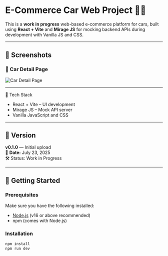 # E-Commerce Car Web Project 🚗🛒

This is a **work in progress** web-based e-commerce platform for cars, built using **React + Vite** and **Mirage JS** for mocking backend APIs during development with Vanilla JS and CSS.

---

## 📸 Screenshots

### 🚗 Car Detail Page

![Car Detail Page](UI-ShowCase.png)

---

🧪 Tech Stack

- React + Vite – UI development
- Mirage JS – Mock API server
- Vanilla JavaScript and CSS

---

## 📌 Version

**v0.1.0** — Initial upload  
📅 **Date:** July 23, 2025  
🛠️ Status: Work in Progress

---

## 🚀 Getting Started

### Prerequisites

Make sure you have the following installed:

- [Node.js](https://nodejs.org/) (v16 or above recommended)
- npm (comes with Node.js)

### Installation

```bash
npm install
npm run dev
